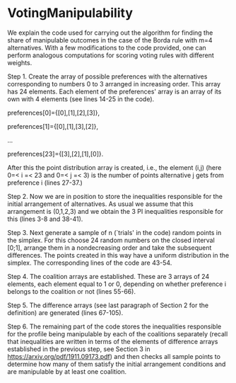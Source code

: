 # VotingManipulability

We explain the code used for carrying out the algorithm for finding the share of manipulable outcomes in the case of the Borda rule with m=4 alternatives.  With a few modifications to the code provided,  one can  perform analogous computations for scoring voting rules with different weights. 

Step 1. Create the array of possible preferences with the alternatives corresponding to numbers 0 to 3 arranged in increasing order. This array has 24 elements. Each element of the preferences' array is an array of its own with 4 elements (see lines 14-25 in the code). 

preferences[0]={[0],[1],[2],[3]},
	
preferences[1]={[0],[1],[3],[2]},
	
...
	
preferences[23]={[3],[2],[1],[0]}.
	
After this the point distribution array is created, i.e., the element (i,j) (here 0=< i =< 23 and  0=< j =< 3) is the number of points alternative j gets from preference i (lines 27-37.)
	
Step 2. Now we are in position to store the inequalities responsible for the initial arrangement of alternatives. As usual we assume that this arrangement is (0,1,2,3) and we obtain the 3 PI inequalities responsible for this  (lines 3-8 and 38-41).
	
Step 3. Next generate a sample of n  (`trials' in the code) random points in the simplex. For this choose 24 random numbers on the closed interval [0;1], arrange them in a nondecreasing order and take the subsequent differences. The points created in this way have a uniform distribution in  the simplex.  The corresponding lines of the code are 43-54.
  
Step 4. The coalition arrays are established. These are 3 arrays of 24 elements, each element equal to 1 or 0, depending on whether preference i 
belongs to the coalition or not (lines 55-66).
	
Step 5. The difference arrays (see last paragraph of Section 2 for the definition) are generated (lines 67-105). 
	
Step 6. The remaining part of the code stores the inequalities responsible for the profile being manipulable by each of the coalitions separately (recall that  inequalities are  written in terms of the elements of difference arrays established in the previous step, see Section 3 in https://arxiv.org/pdf/1911.09173.pdf) and then checks  all sample points to determine how many of them satisfy the initial arrangement conditions and are manipulable by at least one coalition.
  
  
